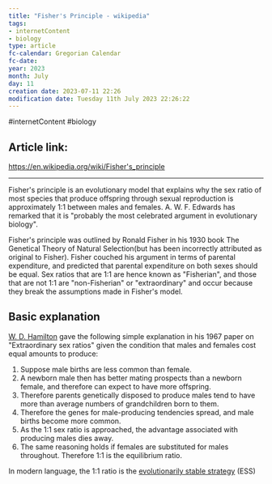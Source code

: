 ```yaml
---
title: "Fisher's Principle - wikipedia"
tags:
- internetContent
- biology
type: article
fc-calendar: Gregorian Calendar
fc-date: 
year: 2023
month: July
day: 11
creation date: 2023-07-11 22:26
modification date: Tuesday 11th July 2023 22:26:22
---
```


#internetContent  #biology 
## Article link:
https://en.wikipedia.org/wiki/Fisher's_principle
_____
Fisher's principle is an evolutionary model that explains why the sex ratio of most species that produce offspring through sexual reproduction is approximately 1:1 between males and females. A. W. F. Edwards has remarked that it is "probably the most celebrated argument in evolutionary biology".

Fisher's principle was outlined by Ronald Fisher in his 1930 book The Genetical Theory of Natural Selection(but has been incorrectly attributed as original to Fisher). Fisher couched his argument in terms of parental expenditure, and predicted that parental expenditure on both sexes should be equal. Sex ratios that are 1:1 are hence known as "Fisherian", and those that are not 1:1 are "non-Fisherian" or "extraordinary" and occur because they break the assumptions made in Fisher's model.

## Basic explanation

[W. D. Hamilton](https://en.wikipedia.org/wiki/W._D._Hamilton "W. D. Hamilton") gave the following simple explanation in his 1967 paper on "Extraordinary sex ratios" given the condition that males and females cost equal amounts to produce:

1. Suppose male births are less common than female.
2. A newborn male then has better mating prospects than a newborn female, and therefore can expect to have more offspring.
3. Therefore parents genetically disposed to produce males tend to have more than average numbers of grandchildren born to them.
4. Therefore the genes for male-producing tendencies spread, and male births become more common.
5. As the 1:1 sex ratio is approached, the advantage associated with producing males dies away.
6. The same reasoning holds if females are substituted for males throughout. Therefore 1:1 is the equilibrium ratio.

In modern language, the 1:1 ratio is the [evolutionarily stable strategy](https://en.wikipedia.org/wiki/Evolutionarily_stable_strategy "Evolutionarily stable strategy") (ESS)
